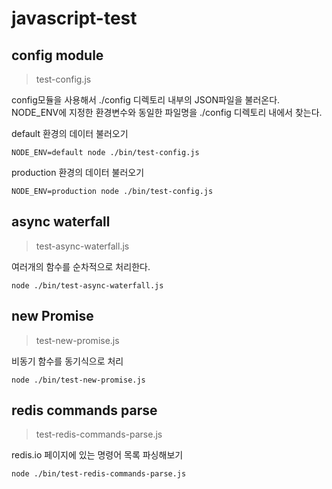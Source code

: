 # javascript-test

## config module

> test-config.js

config모듈을 사용해서 ./config 디렉토리 내부의 JSON파일을 불러온다.  
NODE_ENV에 지정한 환경변수와 동일한 파일명을 ./config 디렉토리 내에서 찾는다.

default 환경의 데이터 불러오기

```
NODE_ENV=default node ./bin/test-config.js
```

production 환경의 데이터 불러오기

```
NODE_ENV=production node ./bin/test-config.js
```

## async waterfall

> test-async-waterfall.js

여러개의 함수를 순차적으로 처리한다.

```
node ./bin/test-async-waterfall.js
```

## new Promise

> test-new-promise.js

비동기 함수를 동기식으로 처리

```
node ./bin/test-new-promise.js
```

## redis commands parse

> test-redis-commands-parse.js

redis.io 페이지에 있는 명령어 목록 파싱해보기

```
node ./bin/test-redis-commands-parse.js
```

